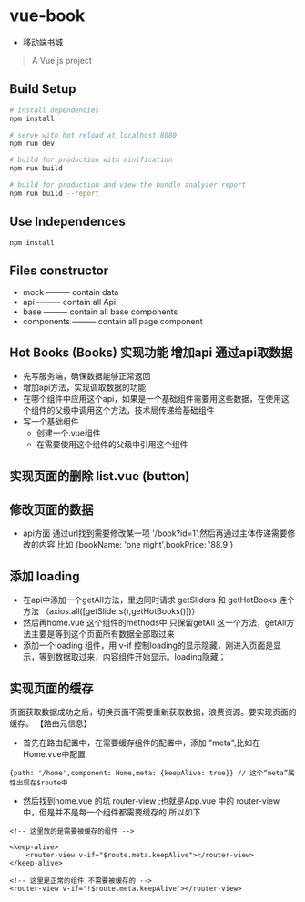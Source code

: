 # vue-book
- 移动端书城   
> A Vue.js project

## Build Setup

``` bash
# install dependencies
npm install

# serve with hot reload at localhost:8080
npm run dev

# build for production with minification
npm run build

# build for production and view the bundle analyzer report
npm run build --report
```

## Use Independences
```
npm install 

```

## Files constructor

- mock ——— contain data
- api ——— contain all Api
- base ——— contain all base components
- components ——— contain all page component

## Hot Books (Books) 实现功能 增加api 通过api取数据
- 先写服务端，确保数据能够正常返回
- 增加api方法，实现调取数据的功能
- 在哪个组件中应用这个api，如果是一个基础组件需要用这些数据，在使用这个组件的父级中调用这个方法，技术局传递给基础组件
- 写一个基础组件 
    - 创建一个.vue组件 
    - 在需要使用这个组件的父级中引用这个组件
  
## 实现页面的删除  list.vue (button)  


## 修改页面的数据
- api方面 通过url找到需要修改某一项 '/book?id=1',然后再通过主体传递需要修改的内容 比如 {bookName: 'one night',bookPrice: '88.9'}


## 添加 loading
- 在api中添加一个getAll方法，里边同时请求 getSliders 和 getHotBooks 连个方法 （axios.all([getSliders(),getHotBooks()])）
- 然后再home.vue 这个组件的methods中 只保留getAll 这一个方法，getAll方法主要是等到这个页面所有数据全部取过来
- 添加一个loading 组件，用 v-if 控制loading的显示隐藏，刚进入页面是显示，等到数据取过来，内容组件开始显示。loading隐藏；

## 实现页面的缓存
页面获取数据成功之后，切换页面不需要重新获取数据，浪费资源。要实现页面的缓存。
【路由元信息】
- 首先在路由配置中，在需要缓存组件的配置中，添加 "meta",比如在Home.vue中配置

```
{path: '/home',component: Home,meta: {keepAlive: true}} // 这个“meta”属性出现在$route中

```

- 然后找到home.vue 的坑 router-view ;也就是App.vue 中的 router-view 中，但是并不是每一个组件都需要缓存的 所以如下

```
<!-- 这里放的是需要被缓存的组件 -->

<keep-alive> 
    <router-view v-if="$route.meta.keepAlive"></router-view>
</keep-alive>

<!-- 这里是正常的组件 不需要被缓存的 -->
<router-view v-if="!$route.meta.keepAlive"></router-view>

```